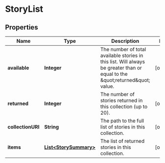 
# StoryList

## Properties
Name | Type | Description | Notes
------------ | ------------- | ------------- | -------------
**available** | **Integer** | The number of total available stories in this list. Will always be greater than or equal to the \&quot;returned\&quot; value. |  [optional]
**returned** | **Integer** | The number of stories returned in this collection (up to 20). |  [optional]
**collectionURI** | **String** | The path to the full list of stories in this collection. |  [optional]
**items** | [**List&lt;StorySummary&gt;**](StorySummary.md) | The list of returned stories in this collection. |  [optional]



